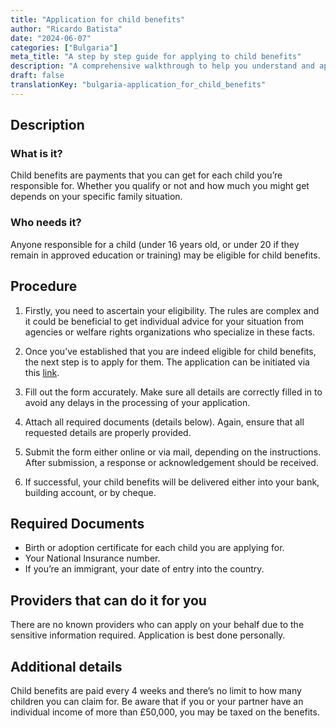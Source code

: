 ```yaml
---
title: "Application for child benefits"
author: "Ricardo Batista"
date: "2024-06-07"
categories: ["Bulgaria"]
meta_title: "A step by step guide for applying to child benefits"
description: "A comprehensive walkthrough to help you understand and apply for child benefits."
draft: false
translationKey: "bulgaria-application_for_child_benefits"
---
```


## Description
### What is it?
Child benefits are payments that you can get for each child you’re responsible for. Whether you qualify or not and how much you might get depends on your specific family situation.

### Who needs it?
Anyone responsible for a child (under 16 years old, or under 20 if they remain in approved education or training) may be eligible for child benefits.

## Procedure

1. Firstly, you need to ascertain your eligibility. The rules are complex and it could be beneficial to get individual advice for your situation from agencies or welfare rights organizations who specialize in these facts.

2. Once you’ve established that you are indeed eligible for child benefits, the next step is to apply for them. The application can be initiated via this [link](https://www.gov.uk/child-benefit). 

3. Fill out the form accurately. Make sure all details are correctly filled in to avoid any delays in the processing of your application.

4. Attach all required documents (details below). Again, ensure that all requested details are properly provided.

5. Submit the form either online or via mail, depending on the instructions. After submission, a response or acknowledgement should be received.

6. If successful, your child benefits will be delivered either into your bank, building account, or by cheque.


## Required Documents

- Birth or adoption certificate for each child you are applying for.
- Your National Insurance number.
- If you’re an immigrant, your date of entry into the country.

## Providers that can do it for you

There are no known providers who can apply on your behalf due to the sensitive information required. Application is best done personally.

## Additional details

Child benefits are paid every 4 weeks and there’s no limit to how many children you can claim for. Be aware that if you or your partner have an individual income of more than £50,000, you may be taxed on the benefits.